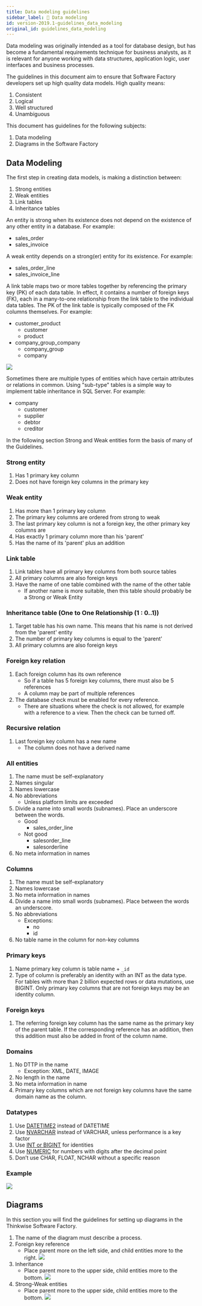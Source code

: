```yaml
---
title: Data modeling guidelines
sidebar_label: 📖 Data modeling
id: version-2019.1-guidelines_data_modeling
original_id: guidelines_data_modeling
---
```


Data modeling was originally intended as a tool for database design, but has become a fundamental requirements technique for business analysts, as it is relevant for anyone working with data structures, application logic, user interfaces and business processes.

The guidelines in this document aim to ensure that Software Factory developers set up high quality data models. High quality means:

1. Consistent
2. Logical
3. Well structured
4. Unambiguous

This document has guidelines for the following subjects:

1. Data modeling
2. Diagrams in the Software Factory

## Data Modeling

The first step in creating data models, is making a distinction between:

1. Strong entities
2. Weak entities
3. Link tables
4. Inheritance tables

An entity is strong when its existence does not depend on the existence of any other entity in a database. For example:

- sales_order
- sales_invoice

A weak entity depends on a strong(er) entity for its existence. For example:

- sales_order_line
- sales_invoice_line

A link table maps two or more tables together by referencing the primary key (PK) of each data table. In effect, it contains a number of foreign keys (FK), each in a many-to-one relationship from the link table to the individual data tables. The PK of the link table is typically composed of the FK columns themselves. For example:

- customer_product
  - customer
  - product
- company_group_company
  - company_group
  - company

![](assets/guidelines_data_modeling/link_table.png)

Sometimes there are multiple types of entities which have certain attributes or relations in common. Using "sub-type" tables is a simple way to implement table inheritance in SQL Server. For example:

- company
  - customer
  - supplier
  - debtor
  - creditor

In the following section Strong and Weak entities form the basis of many of the Guidelines.

### Strong entity

1. Has 1 primary key column
2. Does not have foreign key columns in the primary key

### Weak entity

1. Has more than 1 primary key column
2. The primary key columns are ordered from strong to weak
3. The last primary key column is not a foreign key, the other primary key columns are
4. Has exactly 1 primary column more than his 'parent'
5. Has the name of its 'parent' plus an addition

### Link table

1. Link tables have all primary key columns from both source tables
2. All primary columns are also foreign keys
3. Have the name of one table combined with the name of the other table
    - If another name is more suitable, then this table should probably be a Strong or Weak Entity

### Inheritance table (One to One Relationship (1 : 0..1))

1. Target table has his own name. This means that his name is not derived from the 'parent' entity
2. The number of primary key columns is equal to the 'parent'
3. All primary columns are also foreign keys

### Foreign key relation

1. Each foreign column has its own reference
   - So if a table has 5 foreign key columns, there must also be 5 references
   - A column may be part of multiple references
2. The database check must be enabled for every reference.
   - There are situations where the check is not allowed, for example with a reference to a view. Then the check can be turned off.

### Recursive relation

1. Last foreign key column has a new name
   - The column does not have a derived name

### All entities

1. The name must be self-explanatory
2. Names singular
3. Names lowercase
4. No abbreviations
   - Unless platform limits are exceeded
5. Divide a name into small words (subnames). Place an underscore between the words.
   - Good
     - sales_order_line
   - Not good
     - salesorder_line
     - salesorderline
6. No meta information in names

### Columns

1. The name must be self-explanatory
2. Names lowercase
3. No meta information in names
4. Divide a name into small words (subnames). Place between the words an underscore.
5. No abbreviations
   - Exceptions:
     - no
     - id
6. No table name in the column for non-key columns

### Primary keys

1. Name primary key column is table name + `_id`
2. Type of column is preferably an identity with an INT as the data type.
   For tables with more than 2 billion expected rows or data mutations, use BIGINT.
   Only primary key columns that are not foreign keys may be an identity column.

### Foreign keys

1. The referring foreign key column has the same name as the primary key of the parent table. If the corresponding reference has an addition, then this addition must also be added in front of the column name.

### Domains

1. No DTTP in the name
   - Exception: XML, DATE, IMAGE
2. No length in the name
3. No meta information in name
4. Primary key columns which are not foreign key columns have the same domain name as the column.

### Datatypes

1. Use [DATETIME2](https://docs.microsoft.com/en-us/sql/t-sql/data-types/datetime2-transact-sql) instead of DATETIME
2. Use [NVARCHAR](https://docs.microsoft.com/en-us/sql/t-sql/data-types/nchar-and-nvarchar-transact-sql) instead of VARCHAR, unless performance is a key factor 
3. Use [INT or BIGINT](https://docs.microsoft.com/en-us/sql/t-sql/data-types/int-bigint-smallint-and-tinyint-transact-sql) for identities
4. Use [NUMERIC](https://docs.microsoft.com/en-us/sql/t-sql/data-types/numeric-types) for numbers with digits after the decimal point
5. Don’t use CHAR, FLOAT, NCHAR without a specific reason

### Example

![](assets/guidelines_data_modeling/sales_order_line_specification_hierarchy.png)

## Diagrams

In this section you will find the guidelines for setting up diagrams in the Thinkwise Software Factory.

1. The name of the diagram must describe a process.
2. Foreign key reference
   - Place parent more on the left side, and child entities more to the right.
   ![](assets/guidelines_data_modeling/foreign_key_in_diagram.png)
3. Inheritance
   - Place parent more to the upper side, child entities more to the bottom.
   ![](assets/guidelines_data_modeling/inheritance_in_diagram.png)
4. Strong-Weak entities
   - Place parent more to the upper side, child entities more to the bottom.
   ![](assets/guidelines_data_modeling/strong_weak_in_diagram.png)
